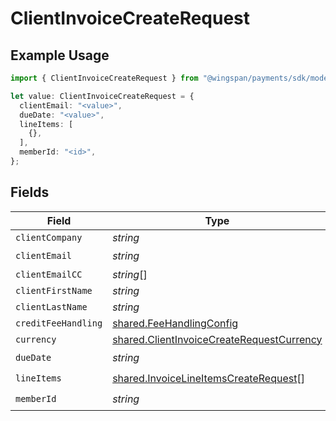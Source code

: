# ClientInvoiceCreateRequest

## Example Usage

```typescript
import { ClientInvoiceCreateRequest } from "@wingspan/payments/sdk/models/shared";

let value: ClientInvoiceCreateRequest = {
  clientEmail: "<value>",
  dueDate: "<value>",
  lineItems: [
    {},
  ],
  memberId: "<id>",
};
```

## Fields

| Field                                                                                                         | Type                                                                                                          | Required                                                                                                      | Description                                                                                                   |
| ------------------------------------------------------------------------------------------------------------- | ------------------------------------------------------------------------------------------------------------- | ------------------------------------------------------------------------------------------------------------- | ------------------------------------------------------------------------------------------------------------- |
| `clientCompany`                                                                                               | *string*                                                                                                      | :heavy_minus_sign:                                                                                            | N/A                                                                                                           |
| `clientEmail`                                                                                                 | *string*                                                                                                      | :heavy_check_mark:                                                                                            | N/A                                                                                                           |
| `clientEmailCC`                                                                                               | *string*[]                                                                                                    | :heavy_minus_sign:                                                                                            | N/A                                                                                                           |
| `clientFirstName`                                                                                             | *string*                                                                                                      | :heavy_minus_sign:                                                                                            | N/A                                                                                                           |
| `clientLastName`                                                                                              | *string*                                                                                                      | :heavy_minus_sign:                                                                                            | N/A                                                                                                           |
| `creditFeeHandling`                                                                                           | [shared.FeeHandlingConfig](../../../sdk/models/shared/feehandlingconfig.md)                                   | :heavy_minus_sign:                                                                                            | N/A                                                                                                           |
| `currency`                                                                                                    | [shared.ClientInvoiceCreateRequestCurrency](../../../sdk/models/shared/clientinvoicecreaterequestcurrency.md) | :heavy_minus_sign:                                                                                            | N/A                                                                                                           |
| `dueDate`                                                                                                     | *string*                                                                                                      | :heavy_check_mark:                                                                                            | N/A                                                                                                           |
| `lineItems`                                                                                                   | [shared.InvoiceLineItemsCreateRequest](../../../sdk/models/shared/invoicelineitemscreaterequest.md)[]         | :heavy_check_mark:                                                                                            | N/A                                                                                                           |
| `memberId`                                                                                                    | *string*                                                                                                      | :heavy_check_mark:                                                                                            | N/A                                                                                                           |